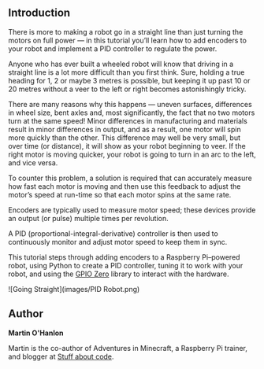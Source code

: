 ## Introduction

There is more to making a robot go in a straight line than just turning the motors on full power — in this tutorial you’ll learn how to add encoders to your robot and implement a PID controller to regulate the power.

Anyone who has ever built a wheeled robot will know that driving in a straight line is a lot more difficult than you first think. Sure, holding a true heading for 1, 2 or maybe 3 metres is possible, but keeping it up past 10 or 20 metres without a veer to the left or right becomes astonishingly tricky. 

There are many reasons why this happens — uneven surfaces, differences in wheel size, bent axles and, most significantly, the fact that no two motors turn at the same speed! Minor differences in manufacturing and materials result in minor differences in output, and as a result, one motor will spin more quickly than the other. This difference may well be very small, but over time (or distance), it will show as your robot beginning to veer. If the right motor is moving quicker, your robot is going to turn in an arc to the left, and vice versa.

To counter this problem, a solution is required that can accurately measure how fast each motor is moving and then use this feedback to adjust the motor’s speed at run-time so that each motor spins at the same rate.

Encoders are typically used to measure motor speed; these devices provide an output (or pulse) multiple times per revolution.

A PID (proportional-integral-derivative) controller is then used to continuously monitor and adjust motor speed to keep them in sync.

This tutorial steps through adding encoders to a Raspberry Pi–powered robot, using Python to create a PID controller, tuning it to work with your robot, and using the [GPIO Zero](http://gpiozero.readthedocs.io/en/stable/) library to interact with the hardware.

![Going Straight](images/PID Robot.png)

## Author
**Martin O'Hanlon**

Martin is the co-author of Adventures in Minecraft, a Raspberry Pi trainer, and blogger at [Stuff about code](http://www.stuffaboutcode.com/).
